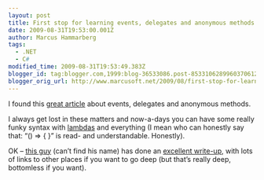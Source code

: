 ```yaml
---
layout: post
title: First stop for learning events, delegates and anonymous methods
date: 2009-08-31T19:53:00.001Z
author: Marcus Hammarberg
tags:
  - .NET
  - C#
modified_time: 2009-08-31T19:53:49.383Z
blogger_id: tag:blogger.com,1999:blog-36533086.post-8533106289960370612
blogger_orig_url: http://www.marcusoft.net/2009/08/first-stop-for-learning-events.html
---
```



I found this <a
href="http://sdesmedt.wordpress.com/2009/05/21/for-once-and-for-all-delegates-events-anonymous-methods-and-lambda-expressions/"
target="_blank">great article</a> about events, delegates and anonymous
methods.

I always get lost in these matters and now-a-days you can have some
really funky syntax with
<a href="http://msdn.microsoft.com/en-us/library/bb397687.aspx"
target="_blank">lambdas</a> and everything (I mean who can honestly say
that: “() =\> { }” is read- and understandable. Honestly).

OK –
<a href="http://sdesmedt.wordpress.com" target="_blank">this guy</a>
(can’t find his name) has done an <a
href="http://sdesmedt.wordpress.com/2009/05/21/for-once-and-for-all-delegates-events-anonymous-methods-and-lambda-expressions/"
target="_blank">excellent write-up</a>, with lots of links to other
places if you want to go deep (but that’s really deep, bottomless if you
want).
